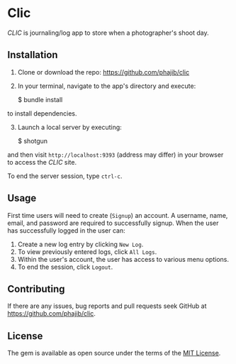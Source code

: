 
# Clic
_CLIC_ is journaling/log app to store when a photographer's shoot day.

## Installation

1. Clone or download the repo: https://github.com/phajib/clic

2. In your terminal, navigate to the app's directory and execute:

    $ bundle install

to install dependencies.

3. Launch a local server by executing:

    $ shotgun

and then visit `http://localhost:9393` (address may differ) in your browser to access the _CLIC_ site.

To end the server session, type `ctrl-c`.

## Usage

First time users will need to create (`Signup`) an account. A username, name, email, and password are required to successfully signup.
When the user has successfully logged in the user can:
1. Create a new log entry by clicking `New Log`.
2. To view previously entered logs, click `All Logs`.
3. Within the user's account, the user has access to various menu options.
4. To end the session, click `Logout`.


## Contributing

If there are any issues, bug reports and pull requests seek GitHub at https://github.com/phajib/clic.

## License

The gem is available as open source under the terms of the [MIT License](https://opensource.org/licenses/MIT).
